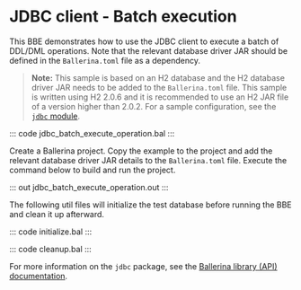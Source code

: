 # JDBC client - Batch execution

This BBE demonstrates how to use the JDBC client to execute a batch of DDL/DML operations. Note that the relevant database driver JAR should be defined in the `Ballerina.toml` file as a dependency. 

>**Note:** This sample is based on an H2 database and the H2 database driver JAR needs to be added to the `Ballerina.toml` file. This sample is written using H2 2.0.6 and it is recommended to use an H2 JAR file of a version higher than 2.0.2. For a sample configuration, see the [`jdbc` module](https://lib.ballerina.io/ballerinax/java.jdbc/latest/).

::: code jdbc_batch_execute_operation.bal :::

Create a Ballerina project. Copy the example to the project and add the relevant database driver JAR details to the `Ballerina.toml` file. Execute the command below to build and run the project.

::: out jdbc_batch_execute_operation.out :::

The following util files will initialize the test database before running the BBE and clean it up afterward.

::: code initialize.bal :::

::: code cleanup.bal :::

For more information on the `jdbc` package, see the [Ballerina library (API) documentation](https://lib.ballerina.io/ballerinax/java.jdbc/latest/).
